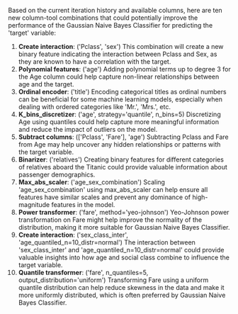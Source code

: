  Based on the current iteration history and available columns, here are ten new column-tool combinations that could potentially improve the performance of the Gaussian Naive Bayes Classifier for predicting the 'target' variable:

1. **Create interaction**: ('Pclass', 'sex')
This combination will create a new binary feature indicating the interaction between Pclass and Sex, as they are known to have a correlation with the target.
2. **Polynomial features**: ('age')
Adding polynomial terms up to degree 3 for the Age column could help capture non-linear relationships between age and the target.
3. **Ordinal encoder**: ('title')
Encoding categorical titles as ordinal numbers can be beneficial for some machine learning models, especially when dealing with ordered categories like 'Mr.', 'Mrs.', etc.
4. **K_bins_discretizer**: ('age', strategy='quantile', n_bins=5)
Discretizing Age using quantiles could help capture more meaningful information and reduce the impact of outliers on the model.
5. **Subtract columns**: (['Pclass', 'Fare'], 'age')
Subtracting Pclass and Fare from Age may help uncover any hidden relationships or patterns with the target variable.
6. **Binarizer**: ('relatives')
Creating binary features for different categories of relatives aboard the Titanic could provide valuable information about passenger demographics.
7. **Max_abs_scaler**: ('age_sex_combination')
Scaling 'age_sex_combination' using max_abs_scaler can help ensure all features have similar scales and prevent any dominance of high-magnitude features in the model.
8. **Power transformer**: ('fare', method='yeo-johnson')
Yeo-Johnson power transformation on Fare might help improve the normality of the distribution, making it more suitable for Gaussian Naive Bayes Classifier.
9. **Create interaction**: ('sex_class_inter', 'age_quantiled_n=10_distr=normal')
The interaction between 'sex_class_inter' and 'age_quantiled_n=10_distr=normal' could provide valuable insights into how age and social class combine to influence the target variable.
10. **Quantile transformer**: ('fare', n_quantiles=5, output_distribution='uniform')
Transforming Fare using a uniform quantile distribution can help reduce skewness in the data and make it more uniformly distributed, which is often preferred by Gaussian Naive Bayes Classifier.